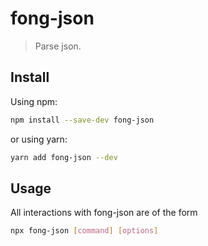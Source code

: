 # fong-json

> Parse json.

## Install

Using npm:

```sh
npm install --save-dev fong-json
```

or using yarn:

```sh
yarn add fong-json --dev
```

## Usage

All interactions with fong-json are of the form

```sh
npx fong-json [command] [options]
```
